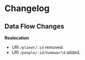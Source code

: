 # Changelog

## Data Flow Changes

**Realocation**

- URI ```/planet/:id``` removed.
- URI ```/people/:id/homeworld``` added.
